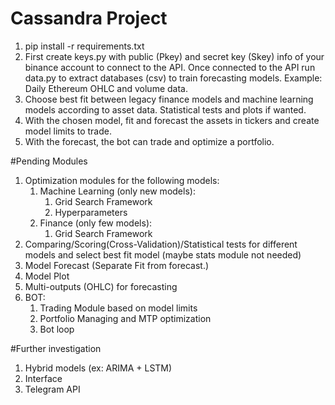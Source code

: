 # Cassandra Project
1. pip install -r requirements.txt
2. First create keys.py with public (Pkey) and secret key (Skey) info of your binance account to connect to the API.
Once connected to the API run data.py to extract databases (csv) to train forecasting models.
Example: Daily Ethereum OHLC and volume data.
3. Choose best fit between legacy finance models and machine learning models according to asset data.
Statistical tests and plots if wanted.
4. With the chosen model, fit and forecast the assets in tickers and create model limits to trade.
5. With the forecast, the bot can trade and optimize a portfolio.

#Pending Modules
1. Optimization modules for the following models:
   1. Machine Learning (only new models):
      1. Grid Search Framework
      2. Hyperparameters
   2. Finance (only few models):
      1. Grid Search Framework
2. Comparing/Scoring(Cross-Validation)/Statistical tests for different models and select best fit model (maybe stats module not needed)
3. Model Forecast (Separate Fit from forecast.)
4. Model Plot
5. Multi-outputs (OHLC) for forecasting
6. BOT:
   1. Trading Module based on model limits
   2. Portfolio Managing and MTP optimization
   3. Bot loop

#Further investigation
1. Hybrid models (ex: ARIMA + LSTM)
2. Interface
3. Telegram API